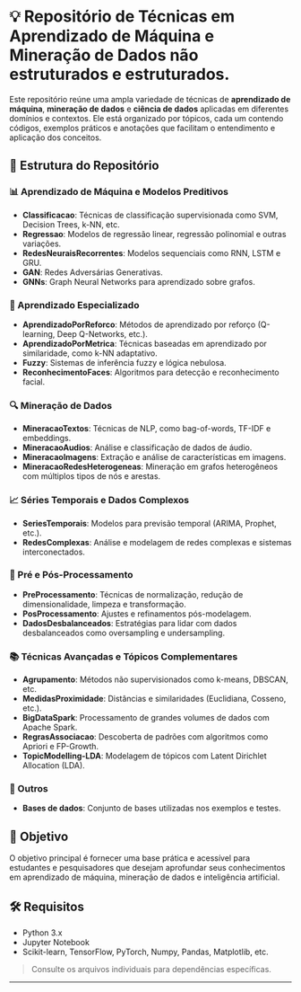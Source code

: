 # 💡 Repositório de Técnicas em Aprendizado de Máquina e Mineração de Dados não estruturados e estruturados.

Este repositório reúne uma ampla variedade de técnicas de **aprendizado de máquina**, **mineração de dados** e **ciência de dados** aplicadas em diferentes domínios e contextos. Ele está organizado por tópicos, cada um contendo códigos, exemplos práticos e anotações que facilitam o entendimento e aplicação dos conceitos.

## 📂 Estrutura do Repositório

### 📊 Aprendizado de Máquina e Modelos Preditivos
- **Classificacao**: Técnicas de classificação supervisionada como SVM, Decision Trees, k-NN, etc.
- **Regressao**: Modelos de regressão linear, regressão polinomial e outras variações.
- **RedesNeuraisRecorrentes**: Modelos sequenciais como RNN, LSTM e GRU.
- **GAN**: Redes Adversárias Generativas.
- **GNNs**: Graph Neural Networks para aprendizado sobre grafos.

### 🧠 Aprendizado Especializado
- **AprendizadoPorReforco**: Métodos de aprendizado por reforço (Q-learning, Deep Q-Networks, etc.).
- **AprendizadoPorMetrica**: Técnicas baseadas em aprendizado por similaridade, como k-NN adaptativo.
- **Fuzzy**: Sistemas de inferência fuzzy e lógica nebulosa.
- **ReconhecimentoFaces**: Algoritmos para detecção e reconhecimento facial.

### 🔍 Mineração de Dados
- **MineracaoTextos**: Técnicas de NLP, como bag-of-words, TF-IDF e embeddings.
- **MineracaoAudios**: Análise e classificação de dados de áudio.
- **MineracaoImagens**: Extração e análise de características em imagens.
- **MineracaoRedesHeterogeneas**: Mineração em grafos heterogêneos com múltiplos tipos de nós e arestas.

### 📈 Séries Temporais e Dados Complexos
- **SeriesTemporais**: Modelos para previsão temporal (ARIMA, Prophet, etc.).
- **RedesComplexas**: Análise e modelagem de redes complexas e sistemas interconectados.

### 🧪 Pré e Pós-Processamento
- **PreProcessamento**: Técnicas de normalização, redução de dimensionalidade, limpeza e transformação.
- **PosProcessamento**: Ajustes e refinamentos pós-modelagem.
- **DadosDesbalanceados**: Estratégias para lidar com dados desbalanceados como oversampling e undersampling.

### 📚 Técnicas Avançadas e Tópicos Complementares
- **Agrupamento**: Métodos não supervisionados como k-means, DBSCAN, etc.
- **MedidasProximidade**: Distâncias e similaridades (Euclidiana, Cosseno, etc.).
- **BigDataSpark**: Processamento de grandes volumes de dados com Apache Spark.
- **RegrasAssociacao**: Descoberta de padrões com algoritmos como Apriori e FP-Growth.
- **TopicModelling-LDA**: Modelagem de tópicos com Latent Dirichlet Allocation (LDA).

### 📁 Outros
- **Bases de dados**: Conjunto de bases utilizadas nos exemplos e testes.

## 🧭 Objetivo

O objetivo principal é fornecer uma base prática e acessível para estudantes e pesquisadores que desejam aprofundar seus conhecimentos em aprendizado de máquina, mineração de dados e inteligência artificial.

## 🛠️ Requisitos

- Python 3.x
- Jupyter Notebook
- Scikit-learn, TensorFlow, PyTorch, Numpy, Pandas, Matplotlib, etc.

> Consulte os arquivos individuais para dependências específicas.

---

